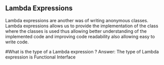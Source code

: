 ## Lambda Expressions

Lambda expressions are another was of writing anonymous classes. Lambda expressions allows us to provide the implementation of the class where the classes is used thus allowing better understanding of the implemented code and improving code readability also allowing easy to write code.

#What is the type of a Lambda expression ?
Answer: The type of Lambda expression is Functional Interface
